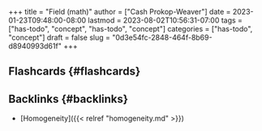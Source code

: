 +++
title = "Field (math)"
author = ["Cash Prokop-Weaver"]
date = 2023-01-23T09:48:00-08:00
lastmod = 2023-08-02T10:56:31-07:00
tags = ["has-todo", "concept", "has-todo", "concept"]
categories = ["has-todo", "concept"]
draft = false
slug = "0d3e54fc-2848-464f-8b69-d8940993d61f"
+++

## Flashcards {#flashcards}


## Backlinks {#backlinks}

-   [Homogeneity]({{< relref "homogeneity.md" >}})

